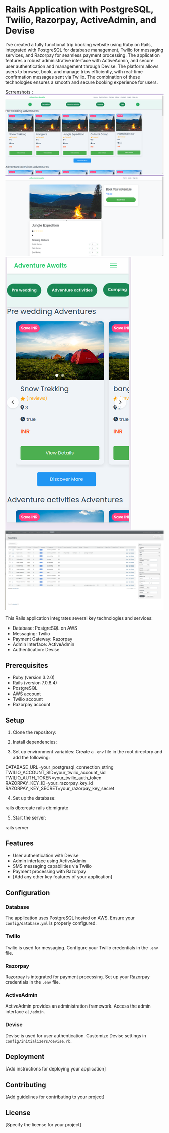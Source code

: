 # Rails Application with PostgreSQL, Twilio, Razorpay, ActiveAdmin, and Devise


I've created a fully functional trip booking website using Ruby on Rails, integrated with PostgreSQL for database management, Twilio for messaging services, and Razorpay for seamless payment processing. The application features a robust administrative interface with ActiveAdmin, and secure user authentication and management through Devise. The platform allows users to browse, book, and manage trips efficiently, with real-time confirmation messages sent via Twilio. The combination of these technologies ensures a smooth and secure booking experience for users.


Scrrenshots : 
![Sample Screenshot](app/assets/screenshots/1.png)
![Sample Screenshot](app/assets/screenshots/2.png)
![Sample Screenshot](app/assets/screenshots/3.png)
![Sample Screenshot](app/assets/screenshots/4.png)

This Rails application integrates several key technologies and services:

- Database: PostgreSQL on AWS
- Messaging: Twilio
- Payment Gateway: Razorpay
- Admin Interface: ActiveAdmin
- Authentication: Devise

## Prerequisites

- Ruby (version 3.2.0)
- Rails (version 7.0.8.4)
- PostgreSQL
- AWS account
- Twilio account
- Razorpay account

## Setup

1. Clone the repository:

2. Install dependencies:

3. Set up environment variables:
Create a `.env` file in the root directory and add the following:


DATABASE_URL=your_postgresql_connection_string
TWILIO_ACCOUNT_SID=your_twilio_account_sid
TWILIO_AUTH_TOKEN=your_twilio_auth_token
RAZORPAY_KEY_ID=your_razorpay_key_id
RAZORPAY_KEY_SECRET=your_razorpay_key_secret

4. Set up the database:

rails db:create
rails db:migrate


5. Start the server:

rails server


## Features

- User authentication with Devise
- Admin interface using ActiveAdmin
- SMS messaging capabilities via Twilio
- Payment processing with Razorpay
- [Add any other key features of your application]

## Configuration

### Database
The application uses PostgreSQL hosted on AWS. Ensure your `config/database.yml` is properly configured.

### Twilio
Twilio is used for messaging. Configure your Twilio credentials in the `.env` file.

### Razorpay
Razorpay is integrated for payment processing. Set up your Razorpay credentials in the `.env` file.

### ActiveAdmin
ActiveAdmin provides an administration framework. Access the admin interface at `/admin`.

### Devise
Devise is used for user authentication. Customize Devise settings in `config/initializers/devise.rb`.

## Deployment

[Add instructions for deploying your application]

## Contributing

[Add guidelines for contributing to your project]

## License

[Specify the license for your project]


